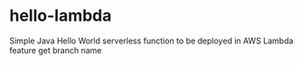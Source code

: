# hello-lambda
Simple Java Hello World serverless function to be deployed in AWS Lambda
feature get branch name